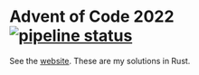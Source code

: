 # Advent of Code 2022 [![pipeline status](https://gitlab.com/xfbs/adventofcode2022/badges/master/pipeline.svg)](https://gitlab.com/xfbs/adventofcode2022/-/commits/master)

See the [website](https://adventofcode.com). These are my solutions in Rust.
